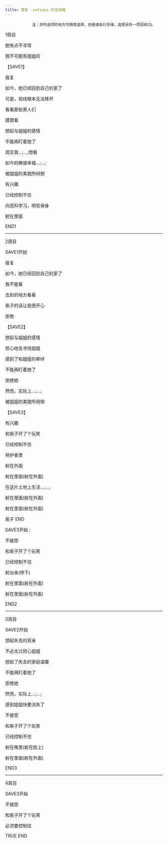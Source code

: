 ```yaml
---
title: 雪影 -setsuei-中文攻略
---
```


                注：并列选项的地方可随意选择，但是请自行存储，选择另外一项回收CG。



1周目



她有点不寻常

我不可能有姐姐的

【SAVE1】

报复

如今，她已经回到自己的家了

可是，视线根本无法移开

看看那些男人们

摸摸看

想起与姐姐的感情

不能再盯着她了

其实我…;…;想看

如今的确很幸福…;…;

被姐姐的美貌所倾倒

有兴趣

已经控制不住

向高科学习，明哲保身

射在里面



END1

--------------------------------------------------------------------------------



2周目



SAVE1开始



报复

如今，她已经回到自己的家了

我不能看

去别的地方看看

紫子的话让我很开心

拒绝

【SAVE2】

想起与姐姐的感情

担心地去寻找姐姐

感到了和姐姐的牵绊

不能再盯着她了

拒绝她

然而，实际上…;…;

被姐姐的美貌所倾倒

【SAVE3】

有兴趣

和紫子开了个玩笑

已经控制不住

袒护香里

射在外面

射在里面(射在外面)

在这片土地上生活…;…;

射在里面(射在外面)

射在里面(射在外面)



紫子 END



SAVE3开始 ;



不接受

和紫子开了个玩笑

已经控制不住

射出来(停下)

射在里面(射在外面)

射在里面(射在外面)



END2

--------------------------------------------------------------------------------



3周目



SAVE2开始



想起失去的双亲

不必太过担心姐姐

想起了失去的家庭温暖

不能再盯着她了

拒绝她

然而，实际上…;…;

感到姐姐快要消失了

不接受

和紫子开了个玩笑

已经控制不住

射在嘴里(射在脸上)

射在里面(射在外面)



END3

--------------------------------------------------------------------------------



4周目



SAVE3开始



不接受

和紫子开了个玩笑

必须要控制住



TRUE END


              
